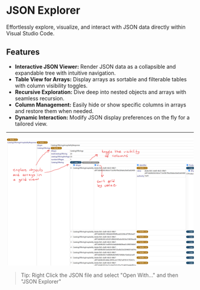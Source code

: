# JSON Explorer

Effortlessly explore, visualize, and interact with JSON data directly within Visual Studio Code.

## Features

- **Interactive JSON Viewer:** Render JSON data as a collapsible and expandable tree with intuitive navigation.
- **Table View for Arrays:** Display arrays as sortable and filterable tables with column visibility toggles.
- **Recursive Exploration:** Dive deep into nested objects and arrays with seamless recursion.
- **Column Management:** Easily hide or show specific columns in arrays and restore them when needed.
- **Dynamic Interaction:** Modify JSON display preferences on the fly for a tailored view.

---

![Screenshot of JSON Explorer](json-explorer-screenshot.png)

> Tip: Right Click the JSON file and select "Open With..." and then "JSON Explorer"
